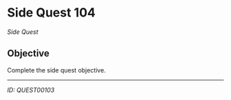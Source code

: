 # Side Quest 104

*Side Quest*

## Objective
Complete the side quest objective.

---
*ID: QUEST00103*